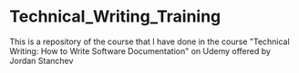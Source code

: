 # Technical_Writing_Training
This is a repository of the course that I have done in the course "Technical Writing: How to Write Software Documentation" on Udemy offered by Jordan Stanchev
